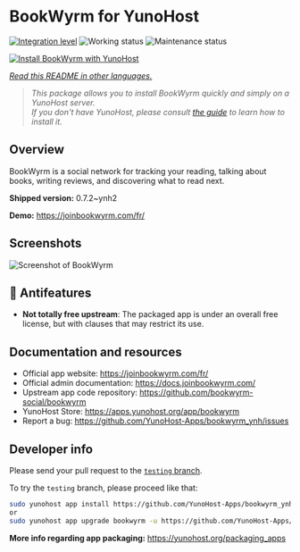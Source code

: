 <!--
N.B.: This README was automatically generated by <https://github.com/YunoHost/apps/tree/master/tools/readme_generator>
It shall NOT be edited by hand.
-->

# BookWyrm for YunoHost

[![Integration level](https://apps.yunohost.org/badge/integration/bookwyrm)](https://ci-apps.yunohost.org/ci/apps/bookwyrm/)
![Working status](https://apps.yunohost.org/badge/state/bookwyrm)
![Maintenance status](https://apps.yunohost.org/badge/maintained/bookwyrm)

[![Install BookWyrm with YunoHost](https://install-app.yunohost.org/install-with-yunohost.svg)](https://install-app.yunohost.org/?app=bookwyrm)

*[Read this README in other languages.](./ALL_README.md)*

> *This package allows you to install BookWyrm quickly and simply on a YunoHost server.*  
> *If you don't have YunoHost, please consult [the guide](https://yunohost.org/install) to learn how to install it.*

## Overview

BookWyrm is a social network for tracking your reading, talking about books, writing reviews, and discovering what to read next.


**Shipped version:** 0.7.2~ynh2

**Demo:** <https://joinbookwyrm.com/fr/>

## Screenshots

![Screenshot of BookWyrm](./doc/screenshots/screenshot-bookwyrm.jpg)

## :red_circle: Antifeatures

- **Not totally free upstream**: The packaged app is under an overall free license, but with clauses that may restrict its use.

## Documentation and resources

- Official app website: <https://joinbookwyrm.com/fr/>
- Official admin documentation: <https://docs.joinbookwyrm.com/>
- Upstream app code repository: <https://github.com/bookwyrm-social/bookwyrm>
- YunoHost Store: <https://apps.yunohost.org/app/bookwyrm>
- Report a bug: <https://github.com/YunoHost-Apps/bookwyrm_ynh/issues>

## Developer info

Please send your pull request to the [`testing` branch](https://github.com/YunoHost-Apps/bookwyrm_ynh/tree/testing).

To try the `testing` branch, please proceed like that:

```bash
sudo yunohost app install https://github.com/YunoHost-Apps/bookwyrm_ynh/tree/testing --debug
or
sudo yunohost app upgrade bookwyrm -u https://github.com/YunoHost-Apps/bookwyrm_ynh/tree/testing --debug
```

**More info regarding app packaging:** <https://yunohost.org/packaging_apps>
